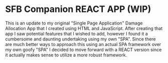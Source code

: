 # SFB Companion REACT APP (WIP)
This is an update to my original "Single Page Application" Damage Allocation App that I created using HTML and JavaScript. After creating that app I saw potential features that I wished to add, however I found it a cumbersome and daunting undertaking using my own "SPA". Since there are much better ways to approach this using an actual SPA framework over my own goofy "SPA" I decided to move forward with a REACT version since it actually makes sense to utilize a more robust framework.